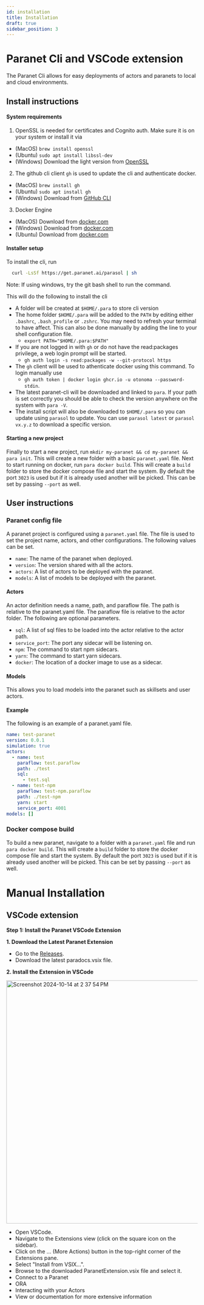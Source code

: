```yaml
---
id: installation 
title: Installation
draft: true
sidebar_position: 3
---
```


# Paranet Cli and VSCode extension
The Paranet Cli allows for easy deployments of actors and paranets to local and cloud environments.

## Install instructions
#### System requirements
1. OpenSSL is needed for certificates and Cognito auth. Make sure it is on your system or install it via
- (MacOS) `brew install openssl`
- (Ubuntu) `sudo apt install libssl-dev`
- (Windows) Download the light version from [OpenSSL](https://slproweb.com/products/Win32OpenSSL.html)
2. The github cli client `gh` is used to update the cli and authenticate docker.
- (MacOS) `brew install gh`
- (Ubuntu) `sudo apt install gh`
- (Windows) Download from [GitHub CLI](https://cli.github.com/)
3. Docker Engine
- (MacOS) Download from [docker.com](https://docs.docker.com/desktop/setup/install/mac-install/)
- (Windows) Download from [docker.com](https://docs.docker.com/desktop/setup/install/windows-install/)
- (Ubuntu) Download from [docker.com](https://docs.docker.com/engine/install/ubuntu/)

#### Installer setup
To install the cli, run
```sh
  curl -LsSf https://get.paranet.ai/parasol | sh
```

Note: If using windows, try the git bash shell to run the command.

This will do the following to install the cli
- A folder will be created at `$HOME/.para` to store cli version
- The home folder `$HOME/.para` will be added to the `PATH` by editing either `.bashrc`, `.bash_profile` or `.zshrc`. You may need to refresh your terminal to have affect. This can also be done manually by adding the line to your shell configuration file. 
  - `export PATH="$HOME/.para:$PATH"`
- If you are not logged in with `gh` or do not have the read:packages privilege, a web login prompt will be started.
  - `gh auth login -s read:packages -w --git-protocol https`
- The `gh` client will be used to athenticate docker using this command. To login manually use
  - `gh auth token | docker login ghcr.io -u otonoma --password-stdin`.
- The latest paranet-cli will be downloaded and linked to `para`. If your path is set correctly you should be able to check the version anywhere on the system with `para -V`.
- The install script will also be downloaded to `$HOME/.para` so you can update using `parasol` to update. You can use `parasol latest` or `parasol vx.y.z` to download a specific version.

#### Starting a new project

Finally to start a new project, run `mkdir my-paranet && cd my-paranet && para init`. This will create a new folder with a basic `paranet.yaml` file.
Next to start running on docker, run `para docker build`. This will create a `build` folder to store the docker compose file and start the system. By default the port `3023` is used but if it is already used another will be picked. This can be set by passing `--port` as well.

## User instructions

### Paranet config file
A paranet project is configured using a `paranet.yaml` file. The file is used to set the project name, actors, and other configurations. The following values can be set.
- `name`: The name of the paranet when deployed.
- `version`: The version shared with all the actors.
- `actors`: A list of actors to be deployed with the paranet.
- `models`: A list of models to be deployed with the paranet.

#### Actors
An actor definition needs a name, path, and paraflow file. The path is relative to the paranet.yaml file. The paraflow file is relative to the actor folder. The following are optional parameters.
- `sql`: A list of sql files to be loaded into the actor relative to the actor path.
- `service_port`: The port any sidecar will be listening on.
- `npm`: The command to start npm sidecars.
- `yarn`: The command to start yarn sidecars.
- `docker`: The location of a docker image to use as a sidecar.

#### Models
This allows you to load models into the paranet such as skillsets and user actors.

#### Example
The following is an example of a paranet.yaml file.
```yaml
name: test-paranet
version: 0.0.1
simulation: true
actors:
  - name: test
    paraflow: test.paraflow
    path: ./test
    sql:
      - test.sql
  - name: test-npm
    paraflow: test-npm.paraflow
    path: ./test-npm
    yarn: start
    service_port: 4001
models: []
```

### Docker compose build
To build a new paranet, navigate to a folder with a `paranet.yaml` file and run `para docker build`. This will create a `build` folder to store the docker compose file and start the system. By default the port `3023` is used but if it is already used another will be picked. This can be set by passing `--port` as well.

# Manual Installation

## VSCode extension

**Step 1: Install the Paranet VSCode Extension**

**1. Download the Latest Paranet Extension**
- Go to the [Releases](https://github.com/otonoma/parabolic/releases/latest).
- Download the latest paradocs.vsix file.

**2. Install the Extension in VSCode**

<img width="640" alt="Screenshot 2024-10-14 at 2 37 54 PM" src="https://github.com/user-attachments/assets/0f4c757c-79ed-4a07-9294-3381f4df9d80"/>

- Open VSCode.
- Navigate to the Extensions view (click on the square icon on the sidebar).
- Click on the ... (More Actions) button in the top-right corner of the Extensions pane.
- Select "Install from VSIX...".
- Browse to the downloaded ParanetExtension.vsix file and select it.
- Connect to a Paranet
- ORA
- Interacting with your Actors
- View or documentation for more extensive information
